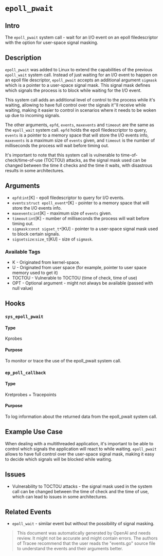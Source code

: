 
# `epoll_pwait`

## Intro
The `epoll_pwait` system call - wait for an I/O event on an epoll filedescriptor with the option for user-space signal masking.

## Description
`epoll_pwait` was added to Linux to extend the capabilities of the previous `epoll_wait` system call. Instead of just waiting for an I/O event to happen on an epoll file descriptor, `epoll_pwait` accepts an additional argument `sigmask` which is a pointer to a user-space signal mask. This signal mask defines which signals the process is to block while waiting for the I/O event.

This system call adds an additional level of control to the process while it's waiting, allowing to have full control over the signals it''ll receive while waiting, making it easier to control in scenarios where it needs to be woken up due to incoming signals.

The other arguments, `epfd`, `events`, `maxevents` and `timeout` are the same as the `epoll_wait` system call. `epfd` holds the epoll filedescriptor to query, `events` is a pointer to a memory space that will store the I/O events info, `maxevents` is a maximum size of `events` given, and `timeout` is the number of milliseconds the process will wait before timing out.

It's important to note that this system call is vulnerable to time-of-check/time-of-use (TOCTOU) attacks, as the signal mask used can be changed between the time it checks and the time it waits, with disastrous results in some architectures.

## Arguments
* `epfd`:`int`[K] - epoll filedescriptor to query for I/O events.
* `events`:`struct epoll_event*`[K] - pointer to a memory space that will store the I/O events info.
* `maxevents`:`int`[K] - maximum size of `events` given.
* `timeout`:`int`[K] - number of milliseconds the process will wait before timing out.
* `sigmask`:`const sigset_t*`[KU] - pointer to a user-space signal mask used to block certain signals.
* `sigsetsize`:`size_t`[KU] - size of `sigmask`.

### Available Tags
* K - Originated from kernel-space.
* U - Originated from user space (for example, pointer to user space memory used to get it)
* TOCTOU - Vulnerable to TOCTOU (time of check, time of use)
* OPT - Optional argument - might not always be available (passed with null value)

## Hooks
### `sys_epoll_pwait`
#### Type
Kprobes
#### Purpose
To monitor or trace the use of the epoll_pwait system call.

### `ep_poll_callback`
#### Type
Kretprobes + Tracepoints
#### Purpose
To log information about the returned data from the epoll_pwait system call.

## Example Use Case
When dealing with a multithreaded application, it's important to be able to control which signals the application will react to while waiting. `epoll_pwait` allows to have full control over the user-space signal mask, making it easy to decide which signals will be blocked while waiting.

## Issues
* Vulnerability to TOCTOU attacks - the signal mask used in the system call can be changed between the time of check and the time of use, which can lead to issues in some architectures.

## Related Events
* `epoll_wait` - similar event but without the possibility of signal masking.

> This document was automatically generated by OpenAI and needs review. It might
> not be accurate and might contain errors. The authors of Tracee recommend that
> the user reads the "events.go" source file to understand the events and their
> arguments better.
